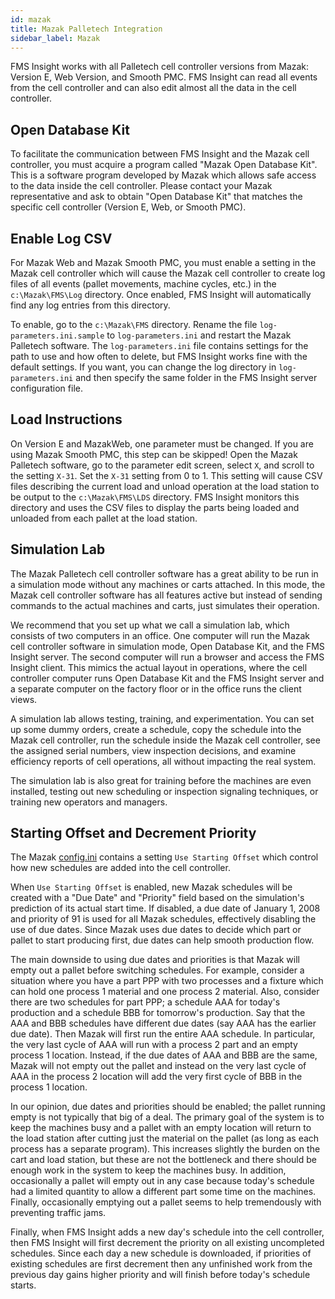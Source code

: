 ```yaml
---
id: mazak
title: Mazak Palletech Integration
sidebar_label: Mazak
---
```


FMS Insight works with all Palletech cell controller versions from Mazak:
Version E, Web Version, and Smooth PMC. FMS Insight can read all events from
the cell controller and can also edit almost all the data in the cell controller.

## Open Database Kit

To facilitate the communication between FMS Insight and the Mazak cell
controller, you must acquire a program called "Mazak Open Database Kit". This
is a software program developed by Mazak which allows safe access to the data
inside the cell controller. Please contact your Mazak representative and ask
to obtain "Open Database Kit" that matches the specific cell controller
(Version E, Web, or Smooth PMC).

## Enable Log CSV

For Mazak Web and Mazak Smooth PMC, you must enable a setting in the Mazak cell controller
which will cause the Mazak cell controller to create log files of all events (pallet movements,
machine cycles, etc.) in the `c:\Mazak\FMS\Log` directory. Once enabled, FMS Insight will
automatically find any log entries from this directory.

To enable, go to the `c:\Mazak\FMS` directory. Rename the file `log-parameters.ini.sample` to `log-parameters.ini` and restart the Mazak Palletech software. The `log-parameters.ini` file
contains settings for the path to use and how often to delete, but FMS Insight works fine with
the default settings. If you want, you can change the log directory in `log-parameters.ini`
and then specify the same folder in the FMS Insight server configuration file.

## Load Instructions

On Version E and MazakWeb, one parameter must be changed. If you are using Mazak Smooth PMC, this step can be
skipped! Open the Mazak Palletech software, go to the parameter
edit screen, select `X`, and scroll to the setting `X-31`. Set the `X-31` setting from 0 to 1.
This setting will cause CSV files describing the current load and unload operation at the load
station to be output to the `c:\Mazak\FMS\LDS` directory. FMS Insight monitors this directory
and uses the CSV files to display the parts being loaded and unloaded from each pallet at
the load station.

## Simulation Lab

The Mazak Palletech cell controller software has a great ability to be run in a
simulation mode without any machines or carts attached. In this mode, the
Mazak cell controller software has all features active but instead of sending
commands to the actual machines and carts, just simulates their operation.

We recommend that you set up what we call a simulation lab, which consists of
two computers in an office. One computer will run the Mazak cell controller
software in simulation mode, Open Database Kit, and the FMS Insight server.
The second computer will run a browser and access the FMS Insight client.
This mimics the actual layout in operations, where the cell controller
computer runs Open Database Kit and the FMS Insight server and a separate
computer on the factory floor or in the office runs the client views.

A simulation lab allows testing, training, and experimentation. You can set
up some dummy orders, create a schedule, copy the schedule into the Mazak
cell controller, run the schedule inside the Mazak cell controller, see the
assigned serial numbers, view inspection decisions, and examine efficiency
reports of cell operations, all without impacting the real system.

The simulation lab is also great for training before the machines are even
installed, testing out new scheduling or inspection signaling techniques, or
training new operators and managers.

## Starting Offset and Decrement Priority

The Mazak [config.ini](server-config.md) contains a setting `Use Starting Offset`
which control how new schedules are added into the cell controller.

When `Use Starting Offset` is enabled, new Mazak schedules will
be created with a "Due Date" and "Priority" field based on the
simulation's prediction of its actual start time. If disabled, a due
date of January 1, 2008 and priority of 91 is used for all Mazak schedules, effectively
disabling the use of due dates. Since Mazak uses due dates to decide which
part or pallet to start producing first, due dates can help smooth production
flow.

The main downside to using due dates and priorities is that Mazak will empty out a pallet
before switching schedules. For example, consider a situation where you have
a part PPP with two processes and a fixture which can hold one process 1
material and one process 2 material. Also, consider there are two schedules
for part PPP; a schedule AAA for today's production and a schedule BBB for
tomorrow's production. Say that the AAA and BBB schedules have different due
dates (say AAA has the earlier due date). Then Mazak will first run the
entire AAA schedule. In particular, the very last cycle of AAA will run with
a process 2 part and an empty process 1 location. Instead, if the due dates
of AAA and BBB are the same, Mazak will not empty out the pallet and instead
on the very last cycle of AAA in the process 2 location will add the very
first cycle of BBB in the process 1 location.

In our opinion, due dates and priorities should be enabled; the pallet
running empty is not typically that big of a deal. The primary goal of the
system is to keep the machines busy and a pallet with an empty location will
return to the load station after cutting just the material on the pallet (as
long as each process has a separate program). This increases slightly the
burden on the cart and load station, but these are not the bottleneck and
there should be enough work in the system to keep the machines busy. In
addition, occasionally a pallet will empty out in any case because today's
schedule had a limited quantity to allow a different part some time on the
machines. Finally, occasionally emptying out a pallet seems to help
tremendously with preventing traffic jams.

Finally, when FMS Insight adds a new day's schedule into the cell controller,
then FMS Insight will first decrement the priority on all existing
uncompleted schedules. Since each day a new schedule is downloaded, if
priorities of existing schedules are first decrement then any unfinished work
from the previous day gains higher priority and will finish before today's
schedule starts.
